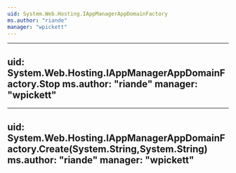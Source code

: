 ```yaml
---
uid: System.Web.Hosting.IAppManagerAppDomainFactory
ms.author: "riande"
manager: "wpickett"
---
```


---
uid: System.Web.Hosting.IAppManagerAppDomainFactory.Stop
ms.author: "riande"
manager: "wpickett"
---

---
uid: System.Web.Hosting.IAppManagerAppDomainFactory.Create(System.String,System.String)
ms.author: "riande"
manager: "wpickett"
---

